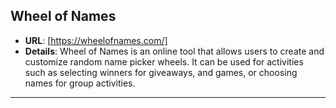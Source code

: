 ## **Wheel of Names**
  - **URL**: [https://wheelofnames.com/]
  - **Details**: Wheel of Names is an online tool that allows users to create and customize random name picker wheels. It can be used for activities such as selecting winners for giveaways, and games, or choosing names for group activities.

---
